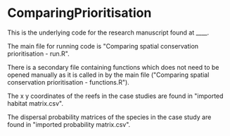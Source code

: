 # ComparingPrioritisation

This is the underlying code for the research manuscript found at ____. 

The main file for running code is "Comparing spatial conservation prioritisation - run.R".

There is a secondary file containing functions which does not need to be opened manually as it is called in by the main file ("Comparing spatial conservation prioritisation - functions.R").

The x y coordinates of the reefs in the case studies are found in "imported habitat matrix.csv".

The dispersal probability matrices of the species in the case study are found in "imported probability matrix.csv".



